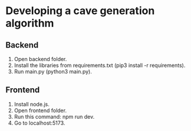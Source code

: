 # Developing a cave generation algorithm

## Backend

1. Open backend folder.
2. Install the libraries from requirements.txt (pip3 install -r requirements).
3. Run main.py (python3 main.py).

## Frontend

1. Install node.js.
2. Open frontend folder.
3. Run this command: npm run dev.
4. Go to localhost:5173.
